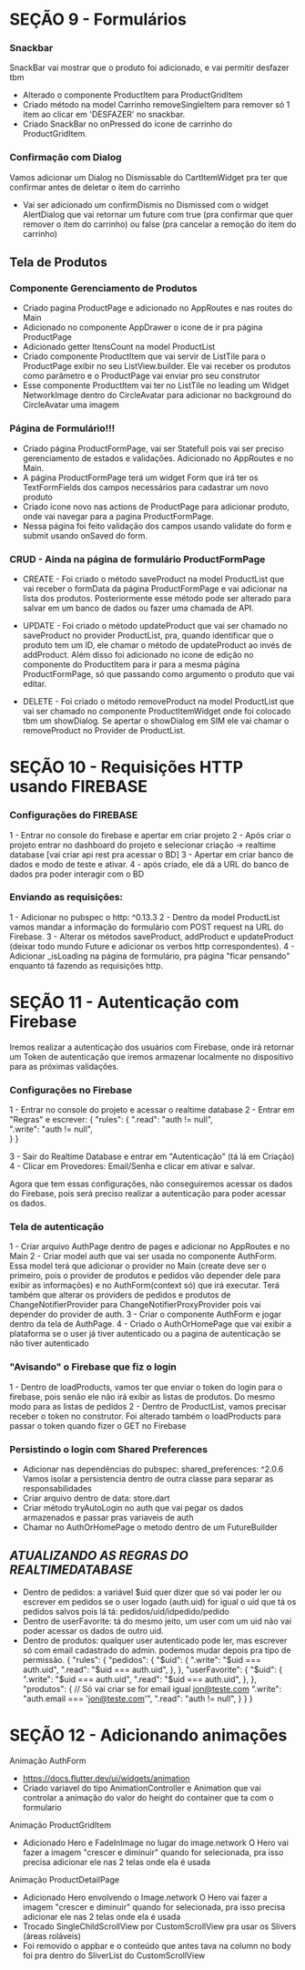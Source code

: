 # SEÇÃO 9 - Formulários
### Snackbar
SnackBar vai mostrar que o produto foi adicionado, e vai permitir desfazer tbm
- Alterado o componente ProductItem para ProductGridItem
- Criado método na model Carrinho removeSingleItem para remover só 1 item ao clicar em 'DESFAZER' no snackbar.
- Criado SnackBar no onPressed do ícone de carrinho do ProductGridItem.

### Confirmação com Dialog
Vamos adicionar um Dialog no Dismissable do CartItemWidget pra ter que confirmar antes de deletar o item do carrinho
- Vai ser adicionado um confirmDismis no Dismissed com o widget AlertDialog que vai retornar um future com true (pra confirmar que quer remover o item do carrinho) ou false (pra cancelar a remoção do item do carrinho)


## Tela de Produtos
### Componente Gerenciamento de Produtos
- Criado pagina ProductPage e adicionado no AppRoutes e nas routes do Main
- Adicionado no componente AppDrawer o icone de ir pra página ProductPage
- Adicionado getter ItensCount na model ProductList
- Criado componente ProductItem que vai servir de ListTile para o ProductPage exibir no seu ListView.builder. Ele vai receber os produtos como parâmetro e o ProductPage vai enviar pro seu construtor
- Esse componente ProductItem vai ter no ListTile no leading um Widget NetworkImage dentro do CircleAvatar para adicionar no background do CircleAvatar uma imagem

### Página de Formulário!!!
- Criado página ProductFormPage, vai ser Statefull pois vai ser preciso gerenciamento de estados e validações. Adicionado no AppRoutes e no Main.
- A página ProductFormPage terá um widget Form que irá ter os TextFormFields dos campos necessários para cadastrar um novo produto
- Criado ícone novo nas actions de ProductPage para adicionar produto, onde vai navegar para a pagina ProductFormPage.
- Nessa página foi feito validação dos campos usando validate do form e submit usando onSaved do form.

### CRUD - Ainda na página de formulário ProductFormPage
- CREATE - Foi criado o método saveProduct na model ProductList que vai receber o formData da página ProductFormPage e vai adicionar na lista dos produtos. Posteriormente esse método pode ser alterado para salvar em um banco de dados ou fazer uma chamada de API.

- UPDATE - Foi criado o método updateProduct que vai ser chamado no saveProduct no provider ProductList, pra, quando identificar que o produto tem um ID, ele chamar o método de updateProduct ao invés de addProduct. Além disso foi adicionado no icone de edição no componente do ProductItem para ir para a mesma página ProductFormPage, só que passando como argumento o produto que vai editar.

- DELETE - Foi criado o método removeProduct na model ProductList que vai ser chamado no componente ProductItemWidget onde foi colocado tbm um showDialog. Se apertar o showDialog em SIM ele vai chamar o removeProduct no Provider de ProductList.


# SEÇÃO 10 - Requisições HTTP usando FIREBASE

### Configurações do FIREBASE
1 - Entrar no console do firebase e apertar em criar projeto
2 - Após criar o projeto entrar no dashboard do projeto e selecionar criação -> realtime database [vai criar api rest pra acessar o BD]
3 - Apertar em criar banco de dados e modo de teste e ativar.
4 - após criado, ele dá a URL do banco de dados pra poder interagir com o BD

### Enviando as requisições:
1 - Adicionar no pubspec o http: ^0.13.3
2 - Dentro da model ProductList vamos mandar a informação do formulário com POST request na URL do Firebase.
3 - Alterar os métodos saveProduct, addProduct e updateProduct (deixar todo mundo Future e adicionar os verbos http correspondentes).
4 - Adicionar _isLoading na página de formulário, pra página "ficar pensando" enquanto tá fazendo as requisições http.


# SEÇÃO 11 - Autenticação com Firebase
Iremos realizar a autenticação dos usuários com Firebase, onde irá retornar um Token de autenticação que iremos armazenar localmente no dispositivo para as próximas validações.

### Configurações no Firebase
1 - Entrar no console do projeto e acessar o realtime database
2 - Entrar em "Regras" e escrever:
    {
        "rules": {
            ".read": "auth != null",  
            ".write": "auth != null",  
        }
    }

3 - Sair do Realtime Database e entrar em "Autenticação" (tá lá em Criação)
4 - Clicar em Provedores: Email/Senha e clicar em ativar e salvar.

Agora que tem essas configurações, não conseguiremos acessar os dados do Firebase, pois será preciso realizar a autenticação para poder acessar os dados.


### Tela de autenticação
1 - Criar arquivo AuthPage dentro de pages e adicionar no AppRoutes e no Main
2 - Criar model auth que vai ser usada no componente AuthForm. Essa model terá que adicionar o provider no Main (create deve ser o primeiro, pois o provider de produtos e pedidos vão depender dele para exibir as informações) e no AuthForm(context só) que irá executar. 
Terá também que alterar os providers de pedidos e produtos de ChangeNotifierProvider para ChangeNotifierProxyProvider pois vai depender do provider de auth. 
3 - Criar o componente AuthForm e jogar dentro da tela de AuthPage.
4 - Criado o AuthOrHomePage que vai exibir a plataforma se o user já tiver autenticado ou a pagina de autenticação se não tiver autenticado

### "Avisando" o Firebase que fiz o login
1 - Dentro de loadProducts, vamos ter que enviar o token do login para o firebase, pois senão ele não irá exibir as listas de produtos. Do mesmo modo para as listas de pedidos
2 - Dentro de ProductList, vamos precisar receber o token no construtor. Foi alterado também o loadProducts para passar o token quando fizer o GET no Firebase


### Persistindo o login com Shared Preferences
- Adicionar nas dependências do pubspec: shared_preferences: ^2.0.6
Vamos isolar a persistencia dentro de outra classe para separar as responsabilidades
- Criar arquivo dentro de data: store.dart
- Criar método tryAutoLogin no auth que vai pegar os dados armazenados e passar pras variaveis de auth
- Chamar no AuthOrHomePage o metodo dentro de um FutureBuilder


## ***ATUALIZANDO AS REGRAS DO REALTIMEDATABASE***
- Dentro de pedidos: a variável $uid quer dizer que só vai poder ler ou escrever em pedidos se o user logado (auth.uid) for igual o uid que tá os pedidos salvos pois lá tá: pedidos/uid/idpedido/pedido
- Dentro de userFavorite: tá do mesmo jeito, um user com um uid não vai poder acessar os dados de outro uid.
- Dentro de produtos: qualquer user autenticado pode ler, mas escrever só com email cadastrado do admin. podemos mudar depois pra tipo de permissão.
{
  "rules": {
    "pedidos": {
      "$uid": {
        ".write": "$uid === auth.uid",
        ".read": "$uid === auth.uid",
      },
    },
    "userFavorite": {
    	"$uid": {
      	".write": "$uid === auth.uid",
        ".read": "$uid === auth.uid",
      },
    },
    "produtos": {
        // Só vai criar se for email igual jon@teste.com
        ".write": "auth.email === 'jon@teste.com'",
        ".read": "auth != null",
    }
  }
}



# SEÇÃO 12 - Adicionando animações
Animação AuthForm
- https://docs.flutter.dev/ui/widgets/animation
- Criado variavel do tipo AnimationController e Animation que vai controlar a animação do valor do height do container que ta com o formulario

Animação ProductGridItem
- Adicionado Hero e FadeInImage no lugar do image.network
O Hero vai fazer a imagem "crescer e diminuir" quando for selecionada, pra isso precisa adicionar ele nas 2 telas onde ela é usada

Animação ProductDetailPage
- Adicionado Hero envolvendo o Image.network
O Hero vai fazer a imagem "crescer e diminuir" quando for selecionada, pra isso precisa adicionar ele nas 2 telas onde ela é usada
- Trocado SingleChildScrollView por CustomScrollView pra usar os Slivers (áreas roláveis)
- Foi removido o appbar e o conteúdo que antes tava na column no body foi pra dentro do SliverList do CustomScrollView